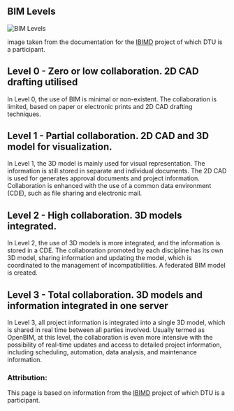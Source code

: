## BIM Levels

![BIM Levels](https://github.com/timmcginley/41934/assets/1415855/415d4105-3a00-48e5-8da8-2f19ffd9ac37)

image taken from the documentation for the [IBIMD](https://www.ct.upt.ro/IBIMD/) project of which DTU is a participant.

## Level 0 - Zero or low collaboration. 2D CAD drafting utilised​
In Level 0, the use of BIM is minimal or non-existent. The collaboration is limited, based on paper or electronic prints and 2D CAD drafting techniques. ​

## Level 1 - Partial collaboration. 2D CAD and 3D model for visualization.​
In Level 1, the 3D model is mainly used for visual representation. The information is still stored in separate and individual documents. The 2D CAD is used for generates approval documents and project information. Collaboration is enhanced with the use of a common data environment (CDE), such as file sharing and electronic mail.​

## Level 2 - High collaboration. 3D models integrated. ​
In Level 2, the use of 3D models is more integrated, and the information is stored in a CDE. The collaboration promoted by each discipline has its own 3D model, sharing information and updating the model, which is coordinated to the management of incompatibilities. A federated BIM model is created. ​
​
## Level 3 - Total collaboration. 3D models and information integrated in one server​
In Level 3, all project information is integrated into a single 3D model, which is shared in real time between all parties involved. Usually termed as OpenBIM, at this level, the collaboration is even more intensive with the possibility of real-time updates and access to detailed project information, including scheduling, automation, data analysis, and maintenance information.​

### Attribution:
This page is based on information from the [IBIMD](https://www.ct.upt.ro/IBIMD/) project of which DTU is a participant.
